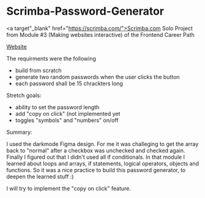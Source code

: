 # Scrimba-Password-Generator
<a target"_blank" href="https://scrimba.com/">Scrimba.com</a> Solo Project from Module #3 (Making websites interactive) of the Frontend Career Path

<a target="_blank" href="https://lanu135.github.io/Scrimba-Password-Generator/">Website<a>

The requirments were the following

- build from scratch
- generate two random passwords when the user clicks the button
- each password shall be 15 chrackters long
  
Stretch goals:

- ability to set the password length
- add "copy on click" (not implemented yet
- toggles "symbols" and "numbers" on/off

Summary:

I used the darkmode Figma design. For me it was challeging to get the array back to "normal" after a checkbox was unchecked and checked again. 
Finally I figured out that I didn't used all if conditionals.
In that module I learned about loops and arrays, if statements, logical operators, objects and functions. So it was a nice practice to build this password generator,
to deepen the learned stuff :)

I will try to implement the "copy on click" feature.
